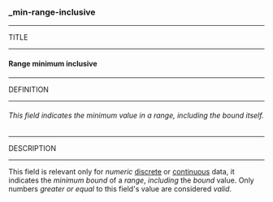 ### _min-range-inclusive



------
TITLE

------

#### Range minimum inclusive



------
DEFINITION

------

###### This field indicates the minimum value in a range, including the bound itself.



------
DESCRIPTION

------

This field is relevant only for *numeric* [discrete](_type_integer) or [continuous](_type_number) data, it indicates the *minimum bound* of a *range*, *including* the *bound* value. Only numbers *greater or equal* to this field's value are considered *valid*.